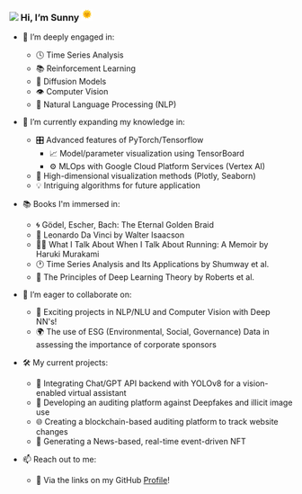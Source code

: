 ### <img src="https://camo.githubusercontent.com/e8e7b06ecf583bc040eb60e44eb5b8e0ecc5421320a92929ce21522dbc34c891/68747470733a2f2f6d656469612e67697068792e636f6d2f6d656469612f6876524a434c467a6361737252346961377a2f67697068792e676966" height="20"> Hi, I’m Sunny <img src="https://github.com/sunnydigital/sunnydigital/blob/main/static/animated-sun.gif" height="20">
- 👀 I’m deeply engaged in:
    - 🕓 Time Series Analysis
    - 📚 Reinforcement Learning
    - 🧩 Diffusion Models
    - 👁️ Computer Vision
    - 💬 Natural Language Processing (NLP)

- 🌱 I’m currently expanding my knowledge in:
    - 🎛️ Advanced features of PyTorch/Tensorflow
        - 📈 Model/parameter visualization using TensorBoard
        - ⚙️ MLOps with Google Cloud Platform Services (Vertex AI)
    - 🎨 High-dimensional visualization methods (Plotly, Seaborn)
    - 💡 Intriguing algorithms for future application

- 📚 Books I'm immersed in:
    - 🌀 Gödel, Escher, Bach: The Eternal Golden Braid
    - 🎨 Leonardo Da Vinci by Walter Isaacson
    - 🏃‍♂️ What I Talk About When I Talk About Running: A Memoir by Haruki Murakami
    - 🕐 Time Series Analysis and Its Applications by Shumway et al.
    - 🧠 The Principles of Deep Learning Theory by Roberts et al.

- 🤝 I’m eager to collaborate on:
    - 📖 Exciting projects in NLP/NLU and Computer Vision with Deep NN's!
    - 🌍 The use of ESG (Environmental, Social, Governance) Data in assessing the importance of corporate sponsors

- 🛠️ My current projects:
    - 💬 Integrating Chat/GPT API backend with YOLOv8 for a vision-enabled virtual assistant
    - 📸 Developing an auditing platform against Deepfakes and illicit image use
    - 🌐 Creating a blockchain-based auditing platform to track website changes
    - 📰 Generating a News-based, real-time event-driven NFT

- 📫 Reach out to me:
    - 🔗 Via the links on my GitHub [Profile](https://github.com/sunnydigital)!

<!---
sunnydigital/sunnydigital is a ✨ special ✨ repository because its `README.md` (this file) appears on your GitHub profile.
You can click the Preview link to take a look at your changes.
--->
